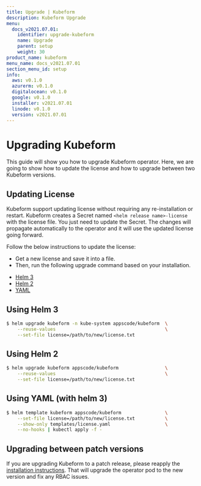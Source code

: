 ```yaml
---
title: Upgrade | Kubeform
description: Kubeform Upgrade
menu:
  docs_v2021.07.01:
    identifier: upgrade-kubeform
    name: Upgrade
    parent: setup
    weight: 30
product_name: kubeform
menu_name: docs_v2021.07.01
section_menu_id: setup
info:
  aws: v0.1.0
  azurerm: v0.1.0
  digitalocean: v0.1.0
  google: v0.1.0
  installer: v2021.07.01
  linode: v0.1.0
  version: v2021.07.01
---
```


# Upgrading Kubeform

This guide will show you how to upgrade Kubeform operator. Here, we are going to show how to update the license and how to upgrade between two Kubeform versions.

## Updating License

Kubeform support updating license without requiring any re-installation or restart. Kubeform creates a Secret named `<helm release name>-license` with the license file. You just need to update the Secret. The changes will propagate automatically to the operator and it will use the updated license going forward.

Follow the below instructions to update the license:

- Get a new license and save it into a file.
- Then, run the following upgrade command based on your installation.

<ul class="nav nav-tabs" id="installerTab" role="tablist">
  <li class="nav-item">
    <a class="nav-link active" id="helm3-tab" data-toggle="tab" href="#helm3" role="tab" aria-controls="helm3" aria-selected="true">Helm 3</a>
  </li>
  <li class="nav-item">
    <a class="nav-link" id="helm2-tab" data-toggle="tab" href="#helm2" role="tab" aria-controls="helm2" aria-selected="false">Helm 2</a>
  </li>
  <li class="nav-item">
    <a class="nav-link" id="script-tab" data-toggle="tab" href="#script" role="tab" aria-controls="script" aria-selected="false">YAML</a>
  </li>
</ul>
<div class="tab-content" id="installerTabContent">
  <div class="tab-pane fade show active" id="helm3" role="tabpanel" aria-labelledby="helm3-tab">

## Using Helm 3

```bash
$ helm upgrade kubeform -n kube-system appscode/kubeform  \
    --reuse-values                                        \
    --set-file license=/path/to/new/license.txt
```

</div>
<div class="tab-pane fade" id="helm2" role="tabpanel" aria-labelledby="helm2-tab">

## Using Helm 2

```bash
$ helm upgrade kubeform appscode/kubeform                 \
    --reuse-values                                        \
    --set-file license=/path/to/new/license.txt
```

</div>
<div class="tab-pane fade" id="script" role="tabpanel" aria-labelledby="script-tab">

## Using YAML (with helm 3)

```bash
$ helm template kubeform appscode/kubeform                \
    --set-file license=/path/to/new/license.txt           \
    --show-only templates/license.yaml                    \
    --no-hooks | kubectl apply -f -
```

</div>
</div>

## Upgrading between patch versions

If you are upgrading Kubeform to a patch release, please reapply the [installation instructions](/docs/v2021.07.01/setup/README). That will upgrade the operator pod to the new version and fix any RBAC issues.
